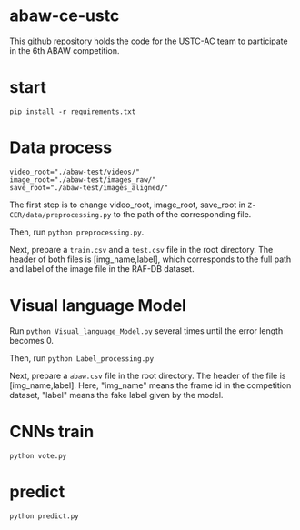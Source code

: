 # abaw-ce-ustc
This github repository holds the code for the USTC-AC team to participate in the 6th ABAW competition.

# start
`pip install -r requirements.txt`

# Data process
```
video_root="./abaw-test/videos/"
image_root="./abaw-test/images_raw/"
save_root="./abaw-test/images_aligned/"
```
The first step is to change video_root, image_root, save_root in `Z-CER/data/preprocessing.py` to the path of the corresponding file.

Then, run `python preprocessing.py`.

Next, prepare a `train.csv` and a `test.csv` file in the root directory. The header of both files is [img_name,label], which corresponds to the full path and label of the image file in the RAF-DB dataset.

# Visual language Model
Run `python Visual_language_Model.py` several times until the error length becomes 0.

Then, run `python Label_processing.py`

Next, prepare a `abaw.csv` file in the root directory. The header of the file is [img_name,label]. Here, "img_name" means the frame id in the competition dataset, "label" means the fake label given by the model.
# CNNs train
`python vote.py`

# predict
`python predict.py`

